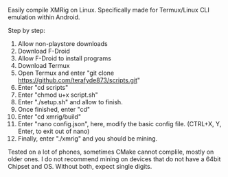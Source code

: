 Easily compile XMRig on Linux. Specifically made for Termux/Linux CLI emulation within Android.

Step by step:
1) Allow non-playstore downloads
2) Download F-Droid
3) Allow F-Droid to install programs
4) Download Termux
5) Open Termux and enter "git clone https://github.com/terafyde873/scripts.git"
6) Enter "cd scripts"
7) Enter "chmod u+x script.sh"
8) Enter "./setup.sh" and allow to finish.
9) Once finished, enter "cd"
10) Enter "cd xmrig/build"
11) Enter "nano config.json", here, modify the basic config file. (CTRL+X, Y, Enter, to exit out of nano)
12) Finally, enter "./xmrig" and you should be mining.

Tested on a lot of phones, sometimes CMake cannot complile, mostly on older ones.
I do not recommend mining on devices that do not have a 64bit Chipset and OS. Without both, expect single digits.
